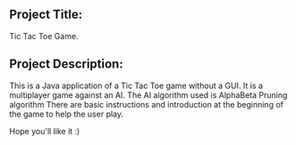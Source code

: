 Project Title:
--------------------------------------------------------------
Tic Tac Toe Game.


Project Description:
-----------------------------------------------------------------
This is a Java application of a Tic Tac Toe game without a GUI.
It is a multiplayer game against an AI. The AI algorithm used is AlphaBeta Pruning algorithm
There are basic instructions and introduction at the beginning of the game to help the user play.

Hope you'll like it :)  